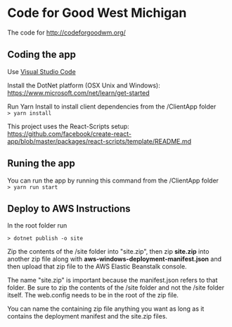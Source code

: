 # Code for Good West Michigan

The code for http://codeforgoodwm.org/

## Coding the app

Use [Visual Studio Code](https://code.visualstudio.com)

Install the DotNet platform (OSX Unix and Windows):  
https://www.microsoft.com/net/learn/get-started

Run Yarn Install to install client dependencies from the /ClientApp folder  
```> yarn install```

This project uses the React-Scripts setup:  
https://github.com/facebook/create-react-app/blob/master/packages/react-scripts/template/README.md

## Runing the app

You can run the app by running this command from the /ClientApp folder  
```> yarn run start```

## Deploy to AWS Instructions

In the root folder run

```> dotnet publish -o site```

Zip the contents of the /site folder into "site.zip", then zip **site.zip** into another zip file along with **aws-windows-deployment-manifest.json** and then upload that zip file to the AWS Elastic Beanstalk console.

The name "site.zip" is important because the manifest.json refers to that folder.  Be sure to zip the contents of the /site folder and not the /site folder itself.  The web.config needs to be in the root of the zip file.

You can name the containing zip file anything you want as long as it contains the deployment manifest and the site.zip files.
